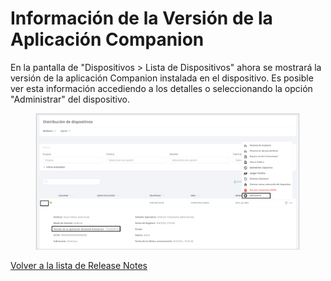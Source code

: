 # Información de la Versión de la Aplicación Companion

En la pantalla de "Dispositivos > Lista de Dispositivos" ahora se mostrará la versión de la aplicación Companion instalada en el dispositivo. Es posible ver esta información accediendo a los detalles o seleccionando la opción "Administrar" del dispositivo.

<figure><img src="../../.gitbook/assets/image (186).png" alt=""><figcaption></figcaption></figure>

[Volver a la lista de Release Notes](./)&#x20;
